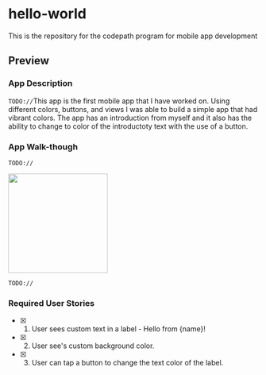# hello-world
This is the repository for the codepath program for mobile app development
## Preview

### App Description
`TODO://`This app is the first mobile app that I have worked on. Using different colors, buttons, and views I was able to build a simple app that had vibrant colors. The app has an introduction from myself and it also has the ability to change to color of the introductoty text with the use of a button. 

### App Walk-though
`TODO://` 

<img src="http://g.recordit.co/KrSfrPcS7r.gif" width=200><br>

`TODO://` 

### Required User Stories
- [X] 1. User sees custom text in a label - Hello from {name}!
- [X] 2. User see's custom background color.
- [X] 3. User can tap a button to change the text color of the label.

